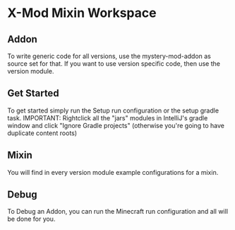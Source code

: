 # X-Mod Mixin Workspace

## Addon

To write generic code for all versions, use the mystery-mod-addon as source set for that. If you want to use version
 specific code, then use the version module.

## Get Started

To get started simply run the Setup run configuration or the setup gradle task.
IMPORTANT: Rightclick all the "jars" modules in IntelliJ's gradle window and click "Ignore Gradle projects"
(otherwise you're going to have duplicate content roots)

## Mixin

You will find in every version module example configurations for a mixin.

## Debug

To Debug an Addon, you can run the Minecraft <Version> run configuration and all will be done for you.